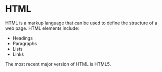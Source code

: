 # HTML

HTML is a markup language that can be used to define the structure of a web page. HTML elements include:

* Headings
* Paragraphs
* Lists
* Links

The most recent major version of HTML is HTML5.
        
